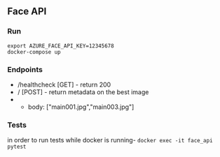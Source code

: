 ## Face API

### Run
```
export AZURE_FACE_API_KEY=12345678
docker-compose up
```

### Endpoints
* /healthcheck 	[GET] - return 200
* / 			[POST] - return metadata on the best image  
* * body: ["main001.jpg","main003.jpg"]


### Tests
in order to run tests while docker is running- `docker exec -it face_api pytest`
